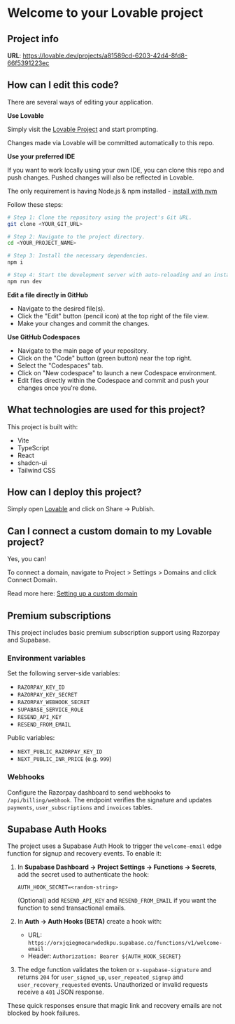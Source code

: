 # Welcome to your Lovable project

## Project info

**URL**: https://lovable.dev/projects/a81589cd-6203-42d4-8fd8-66f5391223ec

## How can I edit this code?

There are several ways of editing your application.

**Use Lovable**

Simply visit the [Lovable Project](https://lovable.dev/projects/a81589cd-6203-42d4-8fd8-66f5391223ec) and start prompting.

Changes made via Lovable will be committed automatically to this repo.

**Use your preferred IDE**

If you want to work locally using your own IDE, you can clone this repo and push changes. Pushed changes will also be reflected in Lovable.

The only requirement is having Node.js & npm installed - [install with nvm](https://github.com/nvm-sh/nvm#installing-and-updating)

Follow these steps:

```sh
# Step 1: Clone the repository using the project's Git URL.
git clone <YOUR_GIT_URL>

# Step 2: Navigate to the project directory.
cd <YOUR_PROJECT_NAME>

# Step 3: Install the necessary dependencies.
npm i

# Step 4: Start the development server with auto-reloading and an instant preview.
npm run dev
```

**Edit a file directly in GitHub**

- Navigate to the desired file(s).
- Click the "Edit" button (pencil icon) at the top right of the file view.
- Make your changes and commit the changes.

**Use GitHub Codespaces**

- Navigate to the main page of your repository.
- Click on the "Code" button (green button) near the top right.
- Select the "Codespaces" tab.
- Click on "New codespace" to launch a new Codespace environment.
- Edit files directly within the Codespace and commit and push your changes once you're done.

## What technologies are used for this project?

This project is built with:

- Vite
- TypeScript
- React
- shadcn-ui
- Tailwind CSS

## How can I deploy this project?

Simply open [Lovable](https://lovable.dev/projects/a81589cd-6203-42d4-8fd8-66f5391223ec) and click on Share -> Publish.

## Can I connect a custom domain to my Lovable project?

Yes, you can!

To connect a domain, navigate to Project > Settings > Domains and click Connect Domain.

Read more here: [Setting up a custom domain](https://docs.lovable.dev/tips-tricks/custom-domain#step-by-step-guide)

## Premium subscriptions

This project includes basic premium subscription support using Razorpay and Supabase.

### Environment variables

Set the following server-side variables:

- `RAZORPAY_KEY_ID`
- `RAZORPAY_KEY_SECRET`
- `RAZORPAY_WEBHOOK_SECRET`
- `SUPABASE_SERVICE_ROLE`
- `RESEND_API_KEY`
- `RESEND_FROM_EMAIL`

Public variables:

- `NEXT_PUBLIC_RAZORPAY_KEY_ID`
- `NEXT_PUBLIC_INR_PRICE` (e.g. `999`)

### Webhooks

Configure the Razorpay dashboard to send webhooks to `/api/billing/webhook`. The endpoint verifies the signature and updates `payments`, `user_subscriptions` and `invoices` tables.

## Supabase Auth Hooks

The project uses a Supabase Auth Hook to trigger the `welcome-email` edge function for signup and recovery events. To enable it:

1. In **Supabase Dashboard → Project Settings → Functions → Secrets**, add the secret used to authenticate the hook:

   ```
   AUTH_HOOK_SECRET=<random-string>
   ```

   (Optional) add `RESEND_API_KEY` and `RESEND_FROM_EMAIL` if you want the function to send transactional emails.

2. In **Auth → Auth Hooks (BETA)** create a hook with:

   - URL: `https://orxjqiegmocarwdedkpu.supabase.co/functions/v1/welcome-email`
   - Header: `Authorization: Bearer ${AUTH_HOOK_SECRET}`

3. The edge function validates the token or `x-supabase-signature` and returns `204` for `user_signed_up`, `user_repeated_signup` and `user_recovery_requested` events. Unauthorized or invalid requests receive a `401` JSON response.

These quick responses ensure that magic link and recovery emails are not blocked by hook failures.
